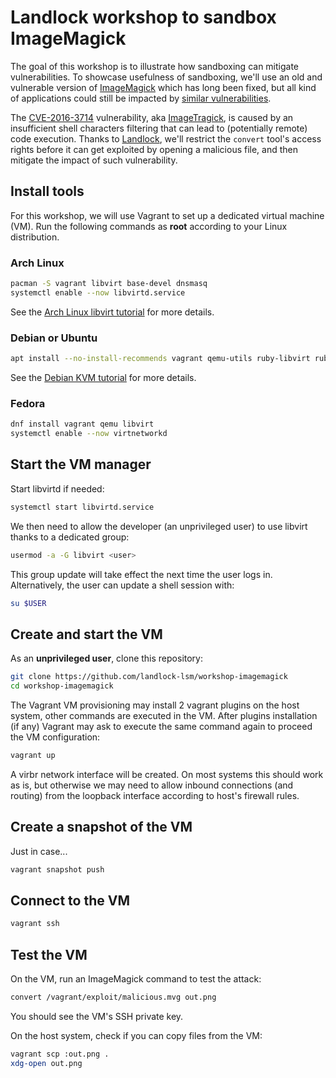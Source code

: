 # Landlock workshop to sandbox ImageMagick

The goal of this workshop is to illustrate how sandboxing can mitigate vulnerabilities.
To showcase usefulness of sandboxing, we'll use an old and vulnerable version of [ImageMagick](https://imagemagick.org/)
which has long been fixed, but all kind of applications could still be impacted by [similar vulnerabilities](https://cve.mitre.org/cgi-bin/cvekey.cgi?keyword=RCE).

The [CVE-2016-3714](https://nvd.nist.gov/vuln/detail/CVE-2016-3714) vulnerability,
aka [ImageTragick](https://imagetragick.com/),
is caused by an insufficient shell characters filtering that can lead to (potentially remote) code execution.
Thanks to [Landlock](https://landlock.io/),
we'll restrict the `convert` tool's access rights before it can get exploited by opening a malicious file,
and then mitigate the impact of such vulnerability.

## Install tools

For this workshop, we will use Vagrant to set up a dedicated virtual machine (VM).
Run the following commands as **root** according to your Linux distribution.

### Arch Linux

```bash
pacman -S vagrant libvirt base-devel dnsmasq
systemctl enable --now libvirtd.service
```

See the [Arch Linux libvirt tutorial](https://wiki.archlinux.org/title/libvirt) for more details.

### Debian or Ubuntu

```bash
apt install --no-install-recommends vagrant qemu-utils ruby-libvirt ruby-dev libvirt-daemon-system qemu-system
```

See the [Debian KVM tutorial](https://wiki.debian.org/KVM) for more details.

### Fedora

```bash
dnf install vagrant qemu libvirt
systemctl enable --now virtnetworkd
```

## Start the VM manager

Start libvirtd if needed:
```bash
systemctl start libvirtd.service
```

We then need to allow the developer (an unprivileged user) to use libvirt thanks to a dedicated group:
```bash
usermod -a -G libvirt <user>
```

This group update will take effect the next time the user logs in.
Alternatively, the user can update a shell session with:
```bash
su $USER
```

## Create and start the VM

As an **unprivileged user**, clone this repository:
```bash
git clone https://github.com/landlock-lsm/workshop-imagemagick
cd workshop-imagemagick
```

The Vagrant VM provisioning may install 2 vagrant plugins on the host system, other commands are executed in the VM.
After plugins installation (if any) Vagrant may ask to execute the same command again to proceed the VM configuration:
```bash
vagrant up
```

A virbr network interface will be created.
On most systems this should work as is, but otherwise we may need to allow inbound connections (and routing) from the loopback interface according to host's firewall rules.

## Create a snapshot of the VM

Just in case...
```bash
vagrant snapshot push
```

## Connect to the VM

```bash
vagrant ssh
```

## Test the VM

On the VM, run an ImageMagick command to test the attack:
```bash
convert /vagrant/exploit/malicious.mvg out.png
```

You should see the VM's SSH private key.

On the host system, check if you can copy files from the VM:
```bash
vagrant scp :out.png .
xdg-open out.png
```
